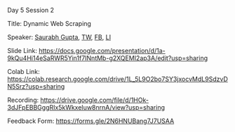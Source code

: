 Day 5 Session 2

Title: Dynamic Web Scraping 

Speaker: [Saurabh Gupta](http://reallysaurabh.github.io/), [TW](https://twitter.com/reallysaurabh), [FB](https://www.facebook.com/saurabh.cic), [LI](https://www.linkedin.com/in/reallysaurabh/)

Slide Link: https://docs.google.com/presentation/d/1a-9kQu4Hi14eSaRWR5Yin1f7INntMb-g2XQEMI2ap3A/edit?usp=sharing

Colab Link: https://colab.research.google.com/drive/1L_5L9O2bo7SY3jxocvMdL9SdzvDN5Srz?usp=sharing

Recording: https://drive.google.com/file/d/1HOk-3dJFpEBBGggRIx5kWkxeIuw8nrnA/view?usp=sharing

Feedback Form:  https://forms.gle/2N6HNUBang7J7USAA
